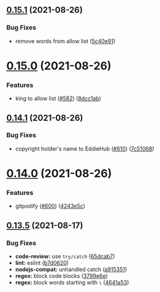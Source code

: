 ## [0.15.1](https://github.com/EddieHubCommunity/EddieBot/compare/v0.15.0...v0.15.1) (2021-08-26)


### Bug Fixes

* remove words from allow list ([5c40e91](https://github.com/EddieHubCommunity/EddieBot/commit/5c40e91d0cc484f66ac807a59e8da94d813bda27))



# [0.15.0](https://github.com/EddieHubCommunity/EddieBot/compare/v0.14.1...v0.15.0) (2021-08-26)


### Features

* king to allow list ([#582](https://github.com/EddieHubCommunity/EddieBot/issues/582)) ([8dcc1ab](https://github.com/EddieHubCommunity/EddieBot/commit/8dcc1ab2153334705e22175d0b8a5b2d9712173a))



## [0.14.1](https://github.com/EddieHubCommunity/EddieBot/compare/v0.14.0...v0.14.1) (2021-08-26)


### Bug Fixes

* copyright holder's name to EddieHub ([#610](https://github.com/EddieHubCommunity/EddieBot/issues/610)) ([7c51068](https://github.com/EddieHubCommunity/EddieBot/commit/7c510684d061b6dda23eac8e52ed37e37d071860))



# [0.14.0](https://github.com/EddieHubCommunity/EddieBot/compare/v0.13.5...v0.14.0) (2021-08-26)


### Features

* gitpodify ([#600](https://github.com/EddieHubCommunity/EddieBot/issues/600)) ([4243e5c](https://github.com/EddieHubCommunity/EddieBot/commit/4243e5c51393035a969df3a55ed3779376407ea6))



## [0.13.5](https://github.com/EddieHubCommunity/EddieBot/compare/v0.13.4...v0.13.5) (2021-08-17)


### Bug Fixes

* **code-review:** use `try/catch` ([65dcab7](https://github.com/EddieHubCommunity/EddieBot/commit/65dcab71b171fcd4710c7569f81d4c5f5c5a7a80))
* **lint:** eslint ([b7d0620](https://github.com/EddieHubCommunity/EddieBot/commit/b7d062082ffd5d2bdd2f0bdb10669fc06d4e51e4))
* **nodejs-compat:** unhandled catch ([a915351](https://github.com/EddieHubCommunity/EddieBot/commit/a915351bcbca5e8bbeac761caf4dc42030c6edb3))
* **regex:** block code blocks ([3799e6e](https://github.com/EddieHubCommunity/EddieBot/commit/3799e6e33feb4c5c39489bafa511292eb543d0dd))
* **regex:** block words starting with `\` ([4641a53](https://github.com/EddieHubCommunity/EddieBot/commit/4641a5310e5773c0b60d86466c4136ba23c48298))



